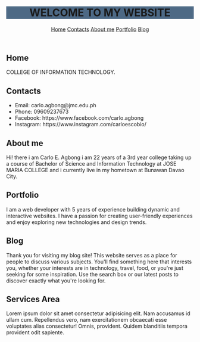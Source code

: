 
<html> 
  <head>
    <meta charset="UTF-8">
    <title>Personal Website</title>

  </head>
  <body>
    <header><h1 style="background-color:rgb(77, 105, 133);">WELCOME TO MY WEBSITE</h1>
      <nav>
        <a href="#home">Home</a>
        <a href="#contacts">Contacts</a>
        <a href="#about me">About me</a>
        <a href="#portfolio">Portfolio</a>
        <a href="#blog">Blog</a>
      </nav>
    </header>
    <main>
      <section id="home">
        <h2>Home</h2>
        <p>COLLEGE OF INFORMATION TECHNOLOGY.</p>
      </section>
      <section id="contacts">
        <h2>Contacts</h2>
        <ul>
          <li>Email: carlo.agbong@jmc.edu.ph</li>
          <li>Phone: 09609237673</li>
          <li>Facebook: https://www.facebook.com/carlo.agbong</li>
          <li>Instagram: https://www.instagram.com/carloescobio/</li>
        </ul>
      </section>
      <section id="about me">
        <h2>About me</h2>
        <p>Hi! there i am Carlo E. Agbong i am 22 years of a 3rd year college taking up a course of Bachelor of Science and Information Technology at JOSE MARIA COLLEGE and i currently live in my hometown at Bunawan Davao City.</p>
      </section>
      <section id="portfolio">
        <h2>Portfolio</h2>
        <p>I am a web developer with 5 years of experience building dynamic and interactive websites. I have a passion for creating user-friendly experiences and enjoy exploring new technologies and design trends.</p>
      </section>
      <section id="blog">
        <h2>Blog</h2>
        <p>Thank you for visiting my blog site! This website serves as a place for people to discuss various subjects. You'll find something here that interests you, whether your interests are in technology, travel, food, or you're just seeking for some inspiration. Use the search box or our latest posts to discover exactly what you're looking for.</p>
      </section>
      <section id="Services">
       <div class="services-area" id="Services">
        <div class="text-part">
            <h2>Services Area</h2>
            <p>Lorem ipsum dolor sit amet consectetur adipisicing elit. Nam accusamus id ullam cum. Repellendus vero, nam exercitationem obcaecati esse voluptates alias consectetur! Omnis, provident. Quidem blanditiis tempora provident odit sapiente.</p>
        </div>
